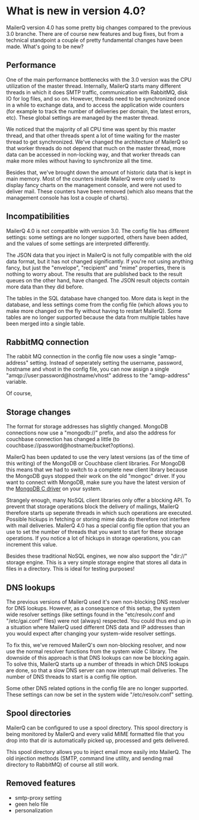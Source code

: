 # What is new in version 4.0?

MailerQ version 4.0 has some pretty big changes compared to the previous
3.0 branche. There are of course new features and bug fixes, but from a 
technical standpoint a couple of pretty  fundamental changes have been 
made. What's going to be new?


## Performance

One of the main performance bottlenecks with the 3.0 version was the
CPU utilization of the master thread. Internally, MailerQ starts many
different threads in which it does SMTP traffic, communication with
RabbitMQ, disk IO for log files, and so on. However, threads need to be 
synchronized once in a while to exchange data, and to access
the application wide counters (for example to track the number of 
deliveries per domain, the latest errors, etc). These global settings
are managed by the master thread.

We noticed that the majority of all CPU time was spent by this master
thread, and that other threads spent a lot of time waiting for the
master thread to get synchronized. We've changed the architecture
of MailerQ so that worker threads do not depend that much on the master
thread, more data can be accessed in non-locking way, and that worker
threads can make more miles without having to synchronize all the time.

Besides that, we've brought down the amount of historic data that is kept in
main memory. Most of the counters inside MailerQ were only used to display 
fancy charts on the management console, and were not used to deliver
mail. These counters have been removed (which also means that the management
console has lost a couple of charts).


## Incompatibilities

MailerQ 4.0 is not compatible with version 3.0. The config file has
different settings: some settings are no longer supported, others have
been added, and the values of some settings are interpreted differently.

The JSON data that you inject in MailerQ is not fully compatible with
the old data format, but it has not changed significantly. If you're 
not using anything fancy, but just the "envelope", "recipient" and "mime"
properties, there is nothing to worry about. The results that are published
back to the result queues on the other hand, have changed. The JSON 
result objects contain more data than they did before.

The tables in the SQL database have changed too. More data is kept
in the database, and less settings come from the config file (which allows 
you to make more changed on the fly without having to restart MailerQ). 
Some tables are no longer supported because the data from multiple 
tables have been merged into a single table.


## RabbitMQ connection

The rabbit MQ connection in the config file now uses a single "amqp-address"
setting. Instead of seperately setting the username, password, hostname and 
vhost in the config file, you can now assign a single "amqp://user:password@hostname/vhost" 
address to the "amqp-address" variable.

Of course, 


## Storage changes

The format for storage addresses has slightly changed. MongoDB
connections now use a "mongodb://" prefix, and also the address for
couchbase connection has changed a little (to couchbase://password@hostname/bucket?options).

MailerQ has been updated to use the very latest versions (as of the time
of this writing) of the MongoDB or Couchbase client libraries. For MongoDB
this means that we had to switch to a complete new client library because
the MongoDB guys stopped their work on the old "mongoc" driver. If
you want to connect with MongoDB, make sure you have the latest version
of the [MongoDB C driver](https://github.com/mongodb/mongo-c-driver) on 
your system.

Strangely enough, many NoSQL client libraries only offer a blocking API. 
To prevent that storage operations block the delivery of mailings, MailerQ 
therefore starts up seperate threads in which such operations are executed. 
Possible hickups in fetching or storing mime data do therefore not interfere with mail
deliveries. MailerQ 4.0 has a special config file option that you an use
to set the number of threads that you want to start for these storage operations. 
If you notice a lot of hickups in storage operations, you can increment this value.

Besides these traditional NoSQL engines, we now also support the 
"dir://" storage engine. This is a very simple storage engine that stores
all data in files in a directory. This is ideal for testing purposes!


## DNS lookups

The previous versions of MailerQ used it's own non-blocking DNS resolver
for DNS lookups. However, as a consequence of this setup, the system wide
resolver settings (like settings found in the "etc/resolv.conf and 
"/etc/gai.conf" files) were not (always) respected. You could thus end up 
in a situation where MailerQ used different DNS data and IP addresses than 
you would expect after changing your system-wide resolver settings.

To fix this, we've removed MailerQ's own non-blocking resolver, and now
use the normal resolver functions from the system wide C library. The downside
of this approach is that DNS lookups can now be blocking again. To solve
this, MailerQ starts up a number of threads in which DNS lookups are done,
so that a slow DNS server can now interrupt mail deliveries. The number
of DNS threads to start is a config file option.

Some other DNS related options in the config file are no longer supported.
These settings can now be set in the system wide "/etc/resolv.conf" setting.


## Spool directories

MailerQ can be configured to use a spool directory. This spool directory
is being monitored by MailerQ and every valid MIME formatted file that
you drop into that dir is automatically picked up, processed and gets
delivered.

This spool directory allows you to inject email more easily into MailerQ.
The old injection methods (SMTP, command line utility, and sending mail
directory to RabbitMQ) of course all still work.


## Removed features



- smtp-proxy setting
- geen helo file
- personalization

